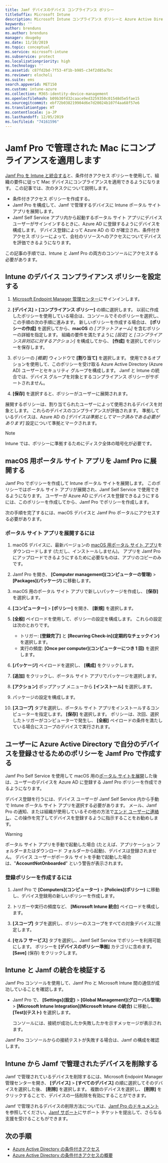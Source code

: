 ```yaml
---
title: Jamf デバイスのデバイス コンプライアンス ポリシー
titleSuffix: Microsoft Intune
description: Microsoft Intune コンプライアンス ポリシーと Azure Active Directory の条件付きアクセスを使って、Jamf で管理されるデバイスをセキュリティ保護できます。
keywords: ''
author: brenduns
ms.author: brenduns
manager: dougeby
ms.date: 11/18/2019
ms.topic: conceptual
ms.service: microsoft-intune
ms.subservice: protect
ms.localizationpriority: high
ms.technology: ''
ms.assetid: c87fd2bd-7f53-4f1b-b985-c34f2d85a7bc
ms.reviewer: elocholi
ms.suite: ems
search.appverid: MET150
ms.custom: intune-azure
ms.collection: M365-identity-device-management
ms.openlocfilehash: b09b30fd32caace9ed3259350c01548d5e5fae15
ms.sourcegitcommit: ebf72b038219904d6e7d20024b107f4aa68f57e6
ms.translationtype: HT
ms.contentlocale: ja-JP
ms.lasthandoff: 12/05/2019
ms.locfileid: "74161596"
---
```

# <a name="enforce-compliance-on-macs-managed-with-jamf-pro"></a>Jamf Pro で管理された Mac にコンプライアンスを適用します

[Jamf Pro を Intune と統合する](conditional-access-integrate-jamf.md)と、条件付きアクセス ポリシーを使用して、組織の要件に従って Mac デバイスにコンプライアンスを適用できるようになります。  この記事では、次のタスクについて説明します。  

- 条件付きアクセス ポリシーを作成する。
- Jamf Pro を構成して、Jamf で管理するデバイスに Intune ポータル サイト アプリを展開します。
- Jamf Self Service アプリ内から起動するポータル サイト アプリにデバイス ユーザーがサインインするときに、Azure AD に登録するようにデバイスを構成します。 デバイス登録によって Azure AD の ID が確立され、条件付きアクセス ポリシーによって、会社のリソースへのアクセスについてデバイスを評価できるようになります。  
 
この記事の手順では、Intune と Jamf Pro の両方のコンソールにアクセスする必要があります。

## <a name="set-up-device-compliance-policies-in-intune"></a>Intune のデバイス コンプライアンス ポリシーを設定する

1. [Microsoft Endpoint Manager 管理センター](https://go.microsoft.com/fwlink/?linkid=2109431)にサインインします。

2. **[デバイス]**  >  **[コンプライアンス ポリシー]** の順に選択します。 以前に作成したポリシーを使用している場合は、コンソールでそのポリシーを選択し、この手順の次の手順に進みます。 新しいポリシーを作成する場合は、 **[ポリシーの作成]** を選択してから、**macOS** の *[プラットフォーム]* を含むポリシーの詳細を指定します。 組織の要件を満たすように *[設定]* と *[コンプライアンス非対応に対するアクション]* を構成してから、 **[作成]** を選択してポリシーを保存します。

3. ポリシーの *[概要]* ウィンドウで **[割り当て]** を選択します。 使用できるオプションを使用して、このポリシーを受け取る Azure Active Directory (Azure AD) ユーザーとセキュリティ グループを構成します。 Jamf と Intune の統合では、デバイス グループを対象とするコンプライアンス ポリシーがサポートされません。

4. **[保存]** を選択すると、ポリシーがユーザーに展開されます。  

展開するポリシーは、割り当てられたユーザーによって使用されるデバイスを対象とします。 これらのデバイスのコンプライアンスが評価されます。 準拠しているデバイスは、Azure AD の *[デバイスは準拠としてマーク済みである必要があります]* 設定について準拠とマークされます。  

> [!NOTE]
> Intune では、ポリシーに準拠するためにディスク全体の暗号化が必要です。

## <a name="deploy-the-company-portal-app-for-macos-in-jamf-pro"></a>macOS 用ポータル サイト アプリを Jamf Pro に展開する

Jamf Pro でポリシーを作成して Intune ポータル サイトを展開します。 このポリシーではポータル サイト アプリが展開され、Jamf Self Service で使用できるようになります。 ユーザーが Azure AD にデバイスを登録できるようにするには、このポリシーを作成してから、Jamf Pro でポリシーを作成します。  

次の手順を完了するには、macOS デバイスと Jamf Pro ポータルにアクセスする必要があります。 

### <a name="to-deploy-the-company-portal-app"></a>ポータル サイト アプリを展開するには  

1. macOS デバイスに、最新バージョンの [macOS 用ポータル サイト アプリ](https://go.microsoft.com/fwlink/?linkid=862280)をダウンロードします (ただし、インストールしません)。 アプリを Jamf Pro にアップロードできるようにするために必要なものは、アプリのコピーのみです。  

2. Jamf Pro を開き、 **[Computer management]\(コンピューターの管理\)**  >  **[Packages]\(パッケージ\)** に移動します。

3. macOS 用のポータル サイト アプリで新しいパッケージを作成し、 **[保存]** を選択します。

4. **[コンピューター]**  >  **[ポリシー]** を開き、 **[新規]** を選択します。

5. **[全般]** ペイロードを使用して、ポリシーの設定を構成します。 これらの設定は次のとおりです。
   - トリガー: **[登録完了]** と **[Recurring Check-in]\(定期的なチェックイン\)** を選択します。
   - 実行の頻度: **[Once per computer]\(コンピューターにつき 1 回\)** を選択します。

6. **[パッケージ]** ペイロードを選択し、 **[構成]** をクリックします。

7. **[追加]** をクリックし、ポータル サイト アプリでパッケージを選択します。

8. **[アクション]** ポップアップ メニューから **[インストール]** を選択します。
9. パッケージの設定を構成します。

10. **[スコープ]** タブを選択し、ポータル サイト アプリをインストールするコンピューターを指定します。 **[保存]** を選択します。 ポリシーは、次回、選択したトリガーがコンピューターで発生し、 **[全般]** ペイロードの条件を満たしている場合にスコープのデバイスで実行されます。

## <a name="create-a-policy-in-jamf-pro-to-have-users-register-their-devices-with-azure-active-directory"></a>ユーザーに Azure Active Directory で自分のデバイスを登録させるためのポリシーを Jamf Pro で作成する  

Jamf Pro Self Service を使用して macOS 用の[ポータル サイトを展開](conditional-access-assign-jamf.md#deploy-the-company-portal-app-for-macos-in-jamf-pro)した後は、ユーザーのデバイスを Azure AD に登録する Jamf Pro ポリシーを作成できるようになります。 

デバイス登録を行うには、デバイス ユーザーが Jamf Self Service 内から手動で Intune ポータル サイト アプリを選択する必要があります。 メール、Jamf Pro の通知、または組織が使用しているその他の方法で[エンド ユーザーに連絡し](../fundamentals/end-user-educate.md)、この操作を完了してデバイスを登録するように指示することをお勧めします。 

> [!WARNING]
> ポータル サイト アプリを手動で起動した場合 (たとえば、アプリケーション フォルダーまたはダウンロード フォルダーから起動)、デバイスは登録されません。 デバイス ユーザーがポータル サイトを手動で起動した場合は、"**AccountNotOnboarded**" という警告が表示されます。

### <a name="to-create-the-registration-policy"></a>登録ポリシーを作成するには  

1. Jamf Pro で **[Computers]\(コンピューター\)**  >  **[Policies]\(ポリシー\)** に移動し、デバイス登録用の新しいポリシーを作成します。

2. トリガーや実行の頻度など、 **[Microsoft Intune 統合]** ペイロードを構成します。

3. **[スコープ]** タブを選択し、ポリシーのスコープをすべての対象デバイスに限定します。

4. **[セルフ サービス]** タブを選択し、Jamf Self Service でポリシーを利用可能にします。 ポリシーを **[デバイスのポリシー準拠]** カテゴリに含めます。 **[Save]** (保存) をクリックします。

## <a name="validate-intune-and-jamf-integration"></a>Intune と Jamf の統合を検証する  

Jamf Pro コンソールを使用して、Jamf Pro と Microsoft Intune 間の通信が成功していることを確認します。 

- Jamf Pro で、 **[Settings]\(設定\)**  >  **[Global Management]\(グローバル管理\)**  >  **[Microsoft Intune Integration]\(Microsoft Intune の統合\)** に移動し、 **[Test]\(テスト\)** を選択します。

    コンソールには、接続が成功したか失敗したかを示すメッセージが表示されます。  

Jamf Pro コンソールからの接続テストが失敗する場合は、Jamf の構成を確認します。 


## <a name="removing-a-jamf-managed-device-from-intune"></a>Intune から Jamf で管理されたデバイスを削除する

Jamf で管理されているデバイスを削除するには、Microsoft Endpoint Manager 管理センターを開き、 **[デバイス]**  >  **[すべてのデバイス]** の順に選択してそのデバイスを選択した後、 **[削除]** を選択します。  複数のデバイスを選択し、 **[削除]** をクリックすることで、デバイスの一括削除を有効にすることができます。

Jamf で管理されるデバイスの削除方法については、[Jamf Pro のドキュメント](https://www.jamf.com/jamf-nation/articles/80/unmanaging-computers-while-preserving-their-inventory-information)を参照してください。[Jamf サポート](https://www.jamf.com/support/)にサポート チケットを提出して、さらなる支援を受けることもができます。 

## <a name="next-steps"></a>次の手順

- [Azure Active Directory の条件付きアクセス](https://docs.microsoft.com/azure/active-directory/active-directory-conditional-access-azure-portal)
- [Azure Active Directory の条件付きアクセスの概要](https://docs.microsoft.com/azure/active-directory/active-directory-conditional-access-azure-portal-get-started)
